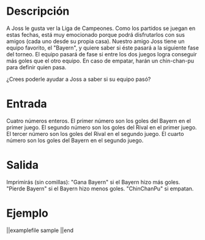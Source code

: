 # Descripción

A Joss le gusta ver la Liga de Campeones. Como los partidos se juegan en estas fechas, está muy emocionado porque podrá disfrutarlos con sus amigos (cada uno desde su propia casa).
Nuestro amigo Joss tiene un equipo favorito, el "Bayern", y quiere saber si éste pasará a la siguiente fase del torneo.
El equipo pasará de fase si entre los dos juegos logra conseguir más goles que el otro equipo. 
En caso de empatar, harán un chin-chan-pu para definir quien pasa.

¿Crees poderle ayudar a Joss a saber si su equipo pasó?

# Entrada

Cuatro números enteros. 
El primer número son los goles del Bayern en el primer juego. 
El segundo número son los goles del Rival en el primer juego.
El tercer número son los goles del Rival en el segundo juego.
El cuarto número son los goles del Bayern en el segundo juego.

# Salida

Imprimirás (sin comillas):
"Gana Bayern" si el Bayern hizo más goles.
"Pierde Bayern" si el Bayern hizo menos goles.
"ChinChanPu" si empatan.

# Ejemplo

||examplefile
sample
||end
